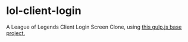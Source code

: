 # lol-client-login
A League of Legends Client Login Screen Clone, using <a href="https://github.com/victalbrecht/gulpjs-base-project" target="_blank">this gulp.js base project.</a>
